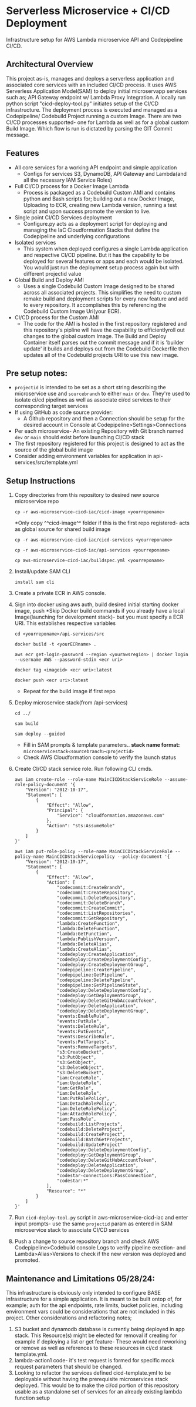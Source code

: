 # Serverless Microservice + CI/CD Deployment
Infrastructure setup for AWS Lambda microservice API and Codepipeline CI/CD.


## Architectural Overview
This project as-is, manages and deploys a serverless application and associated core services 
with an included CI/CD process. It uses AWS Serverless Application Model(SAM) to deploy initial microservapp services  such as; API Gateway endpoint w/ Lambda Proxy Integration. A locally run python script "cicd-deploy-tool.py" initiates setup of the CI/CD infrastructure. The deployment process is executed and managed as a Codepipeline/ Codebuild Project running a custom Image. There are two CI/CD processes supported- one for Lambda as well as for a global custom Build Image. Which flow is run is dictated by parsing the GIT Commit message.

## Features
- All core services for a working API endpoint and simple application
    - Configs for services S3, DynamoDB, API Gateway and Lambda(and all the necessary IAM Service Roles)
- Full CI/CD process for a Docker Image Lambda 
    - Process is packaged as a Codebuild Custom AMI and contains python and Bash scripts for; building out a new Docker Image, Uploading to ECR, creating new Lambda version, running a test script and upon success promote the version to live.
- Single point CI/CD Services deployment
    - Configure.py acts as a deployment script for deploying and managing the IaC Cloudformation Stacks that define the
    Codepipeline and underlying configurations
- Isolated services
    - This system when deployed configures a single Lambda application and respective CI/CD pipeline. But it has the capability to be deployed for several features or apps and each would be isolated. You would just run the deployment setup process again but with different projectid value
- Global Build and Deploy AMI
    - Uses a single Codebuild Custom Image designed to be shared across all associated projects.
    This simplifies the need to custom remake build and deployment scripts for every new feature and add to every repository. It accomplishes this by referencing the Codebuild Custom Image Uri(your ECR).
- CI/CD process for the Custom AMI
    - The code for the AMI is hosted in the first repository registered and this repository's pipline will have the capability to efficientlyroll out changes to the global custom Image.
    The Build and Deploy Container itself parses out the commit message and if it is 'builder update' it builds and deploys out from the Codebuild Dockerfile then updates all of the Codebuild projects URI to use this new image.

## Pre setup notes:
+ `projectid` is intended to be set as a short string describing the microservice use
and `sourcebranch` to either `main` or `dev`. They're used to
isolate ci/cd pipelines as well as associate ci/cd services to their corresponding target services
+ If using GitHub as code source provider:
    - A Github repository and then a Connection should be setup for the desired account in Console at Codepipeline>Settings>Connections
+ Per each microservice- An existing Repository with Git branch named `dev` or `main` 
    should exist before launching CI/CD stack
+ The first repository registered for this project is designed to act as the source of the global build image
+ Consider adding environment variables for application in api-services/src/template.yml
## Setup Instructions
1. Copy directories from this repository to desired new source microservice repo
    ```
    cp -r aws-microservice-cicd-iac/cicd-image <yourreponame>
    ```
    *Only copy ^^cicd-image^^ folder if this is the first repo registered- acts as global source for shared build image
    ```
    cp -r aws-microservice-cicd-iac/cicd-services <yourreponame>
    ```
    ```
    cp -r aws-microservice-cicd-iac/api-services <yourreponame>
    ```
    ```
    cp aws-microservice-cicd-iac/buildspec.yml <yourreponame>
    ```
2. Install/update SAM CLI 
    ```
    install sam cli
    ```

3. Create a private ECR in AWS console. 

4. Sign into docker using aws auth, build desired initial starting docker image, push
   *Skip Docker build commands if you already have a local Image(launching for development stack)- but you must specify a ECR URI. This establishes respective variables
    ```
    cd <yourreponame>/api-services/src
    ```
    ```
    docker build -t <yourECRname> .
    ```
    ```
    aws ecr get-login-password --region <yourawsregion> | docker login --username AWS --password-stdin <ecr uri>
    ``` 
    ```
    docker tag <imageid> <ecr uri>:latest
    ```
    ```
    docker push <ecr uri>:latest
    ```
    * Repeat for the build image if first repo
    
5. Deploy microservice stack(from /api-services)
    ```
    cd ../
    ```
    ```
    sam build
    ```
    ```
    sam deploy --guided
    ```
    * Fill in SAM prompts & template parameters.. __stack name format:__ `microservicestack<sourcebranch><projectid>`
    * Check AWS Cloudformation console to verify the launch status

6. Create CI/CD stack service role. Run following CLI cmds.

    ```
    aws iam create-role --role-name MainCICDStackServiceRole --assume-role-policy-document '{
        "Version": "2012-10-17",
        "Statement": [
            {
                "Effect": "Allow",
                "Principal": {
                    "Service": "cloudformation.amazonaws.com"
                },
                "Action": "sts:AssumeRole"
            }
        ]
    }'
    ```
    ```
    aws iam put-role-policy --role-name MainCICDStackServiceRole --policy-name MainCICDStackServicepolicy --policy-document '{
        "Version": "2012-10-17",
        "Statement": [
            {
                "Effect": "Allow",
                "Action": [
                    "codecommit:CreateBranch",
                    "codecommit:CreateRepository",
                    "codecommit:DeleteRepository",
                    "codecommit:DeleteBranch",
                    "codecommit:CreateCommit",
                    "codecommit:ListRepositories",
                    "codecommit:GetRepository",
                    "lambda:CreateFunction",
                    "lambda:DeleteFunction",
                    "lambda:GetFunction",
                    "lambda:PublishVersion",
                    "lambda:DeleteAlias",
                    "lambda:CreateAlias",
                    "codedeploy:CreateApplication",
                    "codedeploy:CreateDeploymentConfig",
                    "codedeploy:CreateDeploymentGroup",
                    "codepipeline:CreatePipeline",
                    "codepipeline:GetPipeline",
                    "codepipeline:DeletePipeline",
                    "codepipeline:GetPipelineState",
                    "codedeploy:DeleteDeploymentConfig",
                    "codedeploy:GetDeploymentGroup",
                    "codedeploy:DeleteGitHubAccountToken",
                    "codedeploy:DeleteApplication",
                    "codedeploy:DeleteDeploymentGroup",
                    "events:EnableRule",
                    "events:PutRule",
                    "events:DeleteRule",
                    "events:PutEvents",
                    "events:DescribeRule",
                    "events:PutTargets",
                    "events:RemoveTargets",
                    "s3:CreateBucket",
                    "s3:PutObject",
                    "s3:GetObject",
                    "s3:DeleteObject",
                    "s3:DeleteBucket",
                    "iam:CreateRole",
                    "iam:UpdateRole",
                    "iam:GetRole",
                    "iam:DeleteRole",
                    "iam:PutRolePolicy",
                    "iam:DetachRolePolicy",
                    "iam:DeleteRolePolicy",
                    "iam:AttachRolePolicy",
                    "iam:PassRole",
                    "codebuild:ListProjects",
                    "codebuild:DeleteProject",
                    "codebuild:CreateProject",
                    "codebuild:BatchGetProjects",
                    "codebuild:UpdateProject"
                    "codedeploy:DeleteDeploymentConfig",
                    "codedeploy:GetDeploymentGroup",
                    "codedeploy:DeleteGitHubAccountToken",
                    "codedeploy:DeleteApplication",
                    "codedeploy:DeleteDeploymentGroup",
                    "codestar-connections:PassConnection",
                    "codestar:*"
                ],
                "Resource": "*"
            }
        ]
    }'
    ```

7. Run `cicd-deploy-tool.py` script in aws-microservice-cicd-iac and enter input prompts- use the same `projectid` param as entered in SAM microservice stack to associate CI/CD services 

8. Push a change to source repository branch and check AWS Codepipeline>Codebuild console Logs to verify pipeline exection-
 and Lambda>Alias>Versions to check if the new version was deployed and promoted.

## Maintenance and Limitations 05/28/24:
This infrastructure is obviously only intended to configure BASE infrastructure for a simple application. It is meant to be built ontop of, for example; auth for the api endpoints, rate limits, bucket policies, including environment vars could be considerations that are not included in this project.
Other considerations and refactoring notes; 
1. S3 bucket and dynamodb database is currently being deployed in app stack. 
    This Resource(s) might be elected for removal if creating for example if deploying a list or get feature-
    These would need reworking or remove as well as references to these resources in ci/cd stack template.yml.
2. lambda-action1 code- it's test request is formed for specific mock request parameters that should be changed. 
3. Looking to refactor the services defined cicd-template.yml to be deployable without having the prerequisite microservices stack deployed. This would be to make the ci/cd portion of this repository usable as a standalone set of services for an already existing lambda function setup








